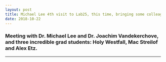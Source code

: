 ```yaml
---
layout: post
title: Michael Lee 4th visit to Lab25, this time, bringing some colleagues with him!
date: 2018-10-22
---
```


### Meeting with Dr. Michael Lee and Dr. Joachim Vandekerchove, and three incredible grad students: Holy Westfall, Mac Streilof and Alex Etz.

____  

 
